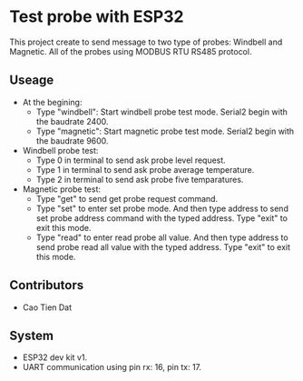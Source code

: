 # Test probe with ESP32 

This project create to send message to two type of probes: Windbell and Magnetic. All of the probes using MODBUS RTU RS485 protocol.

## Useage
- At the begining: 
    + Type "windbell": Start windbell probe test mode. Serial2 begin with the baudrate 2400.
    + Type "magnetic": Start magnetic probe test mode. Serial2 begin with the baudrate 9600.
- Windbell probe test:
    + Type 0 in terminal to send ask probe level request.
    + Type 1 in terminal to send ask probe average temperature.
    + Type 2 in terminal to send ask probe five temparatures.
- Magnetic probe test:
    + Type "get" to send get probe request command.
    + Type "set" to enter set probe mode. And then type address to send set probe address command with the typed address. Type "exit" to exit this mode.
    + Type "read" to enter read probe all value. And then type address to send probe read all value with the typed address. Type "exit" to exit this mode.

## Contributors
- Cao Tien Dat

## System
- ESP32 dev kit v1.
- UART communication using pin rx: 16, pin tx: 17.